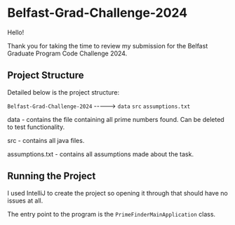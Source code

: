 # Belfast-Grad-Challenge-2024

Hello!

Thank you for taking the time to review my submission for the Belfast Graduate Program Code Challenge 2024.

## Project Structure

Detailed below is the project structure:

`Belfast-Grad-Challenge-2024` -----> `data`    `src`    `assumptions.txt`

data - contains the file containing all prime numbers found. Can be deleted to test functionality.

src - contains all java files.

assumptions.txt - contains all assumptions made about the task.

## Running the Project

I used IntelliJ to create the project so opening it through that should have no issues at all.

The entry point to the program is the `PrimeFinderMainApplication` class.     
